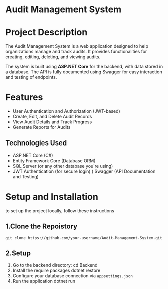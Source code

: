 # Audit Management System
# Project Description
The Audit Management System is a web application designed to help organizations manage and track audits. It provides functionalities for creating, editing, deleting, and viewing audits.

The system is built using **ASP.NET Core** for the backend, with data stored in a database. The API is fully documented using Swagger for easy interaction and testing of endpoints.



# Features 
* User Authentication and Authorization (JWT-based)
* Create, Edit, and Delete Audit Records
* View Audit Details and Track Progress
* Generate Reports for Audits
## Technologies Used
* ASP.NET Core (C#)
* Entity Framework Core (Database ORM)
* SQL Server (or any other database you're using)
* JWT Authentication (for secure login)
( Swagger (API Documentation and Testing)

# Setup and Installation
to set up the project locally, follow these instructions


## 1.Clone the Repoistory
   ```git clone https://github.com/your-username/Audit-Management-System.git```

## 2.Setup
1. Go to the backend directory:
      cd Backend
2. Install the require packages
      dotnet restore
3. Configure your database connection via `appsettings.json`
4. Run the application
   dotnet run
